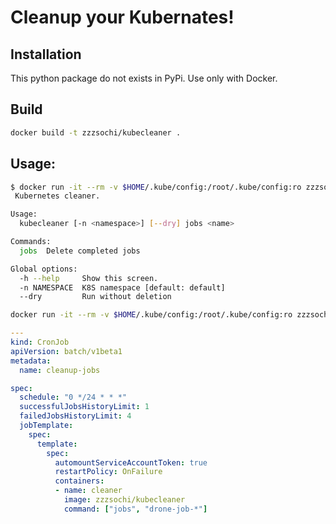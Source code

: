 # Cleanup your Kubernates!

## Installation

This python package do not exists in PyPi. Use only with Docker.

## Build

```bash
docker build -t zzzsochi/kubecleaner .
```

## Usage:

```bash
$ docker run -it --rm -v $HOME/.kube/config:/root/.kube/config:ro zzzsochi/kubecleaner --help
 Kubernetes cleaner.

Usage:
  kubecleaner [-n <namespace>] [--dry] jobs <name>

Commands:
  jobs  Delete completed jobs

Global options:
  -h --help     Show this screen.
  -n NAMESPACE  K8S namespace [default: default]
  --dry         Run without deletion
```

```bash
docker run -it --rm -v $HOME/.kube/config:/root/.kube/config:ro zzzsochi/kubecleaner jobs '*'
```

```yaml
---
kind: CronJob
apiVersion: batch/v1beta1
metadata:
  name: cleanup-jobs

spec:
  schedule: "0 */24 * * *"
  successfulJobsHistoryLimit: 1
  failedJobsHistoryLimit: 4
  jobTemplate:
    spec:
      template:
        spec:
          automountServiceAccountToken: true
          restartPolicy: OnFailure
          containers:
          - name: cleaner
            image: zzzsochi/kubecleaner
            command: ["jobs", "drone-job-*"]
```
